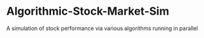 # Algorithmic-Stock-Market-Sim
A simulation of stock performance via various algorithms running in parallel
